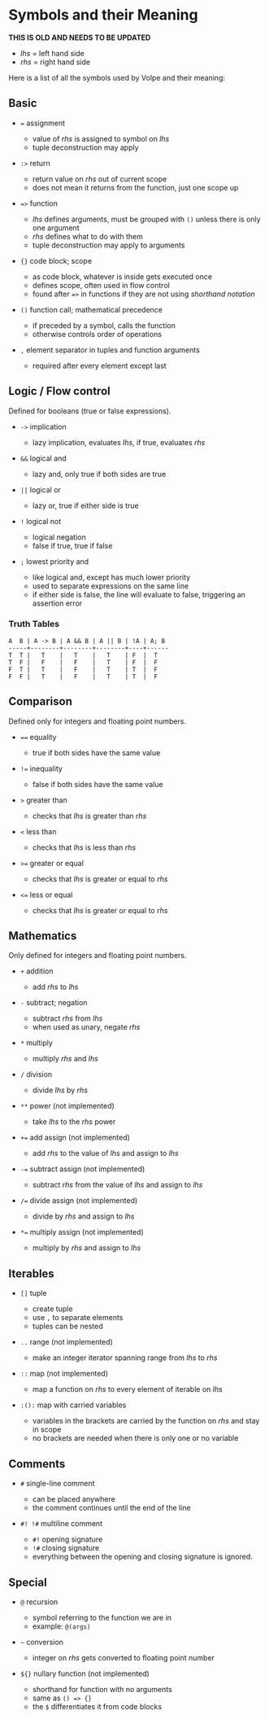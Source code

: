 # Symbols and their Meaning

**THIS IS OLD AND NEEDS TO BE UPDATED**

- *lhs* = left hand side
- *rhs* = right hand side

Here is a list of all the symbols used by Volpe and their meaning:

## Basic

- `=` assignment
  - value of *rhs* is assigned to symbol on *lhs*
  - tuple deconstruction may apply

- `:>` return
  - return value on *rhs* out of current scope
  - does not mean it returns from the function, just one scope up

- `=>` function
  - *lhs* defines arguments, must be grouped with `()` unless there is only one argument
  - *rhs* defines what to do with them
  - tuple deconstruction may apply to arguments

- `{}` code block; scope
  - as code block, whatever is inside gets executed once
  - defines scope, often used in flow control
  - found after `=>` in functions if they are not using *shorthand notation*

- `()` function call; mathematical precedence
  - if preceded by a symbol, calls the function
  - otherwise controls order of operations

- `,` element separator in tuples and function arguments
  - required after every element except last

## Logic / Flow control

Defined for booleans (true or false expressions).

- `->` implication
  - lazy implication, evaluates *lhs*, if true, evaluates *rhs*

- `&&` logical and
  - lazy and, only true if both sides are true

- `||` logical or
  - lazy or, true if either side is true

- `!` logical not
  - logical negation
  - false if true, true if false

- `;` lowest priority and
  - like logical and, except has much lower priority
  - used to separate expressions on the same line
  - if either side is false, the line will evaluate to false, triggering an assertion error

### Truth Tables

```text
A  B | A -> B | A && B | A || B | !A | A; B
-----+--------+--------+--------+----+------
T  T |   T    |   T    |   T    | F  |  T
T  F |   F    |   F    |   T    | F  |  F
F  T |   T    |   F    |   T    | T  |  F
F  F |   T    |   F    |   T    | T  |  F
```

## Comparison

Defined only for integers and floating point numbers.

- `==` equality
  - true if both sides have the same value

- `!=` inequality
  - false if both sides have the same value

- `>` greater than
  - checks that *lhs* is greater than *rhs*

- `<` less than
  - checks that *lhs* is less than *rhs*

- `>=` greater or equal
  - checks that *lhs* is greater or equal to *rhs*

- `<=` less or equal
  - checks that *lhs* is greater or equal to *rhs*

## Mathematics

Only defined for integers and floating point numbers.

- `+` addition
  - add *rhs* to *lhs*

- `-` subtract; negation
  - subtract *rhs* from *lhs*
  - when used as unary, negate *rhs*

- `*` multiply
  - multiply *rhs* and *lhs*

- `/` division
  - divide *lhs* by *rhs*

- `**` power (not implemented)
  - take *lhs* to the *rhs* power

- `+=` add assign (not implemented)
  - add *rhs* to the value of *lhs* and assign to *lhs*

- `-=` subtract assign (not implemented)
  - subtract *rhs* from the value of *lhs* and assign to *lhs*

- `/=` divide assign (not implemented)
  - divide by *rhs* and assign to *lhs*

- `*=` multiply assign (not implemented)
  - multiply by *rhs* and assign to *lhs*

## Iterables

- `[]` tuple
  - create tuple
  - use `,` to separate elements
  - tuples can be nested

- `..` range (not implemented)
  - make an integer iterator spanning range from *lhs* to *rhs*

- `::` map (not implemented)
  - map a function on *rhs* to every element of iterable on *lhs*

- `:():` map with carried variables
  - variables in the brackets are carried by the function on *rhs* and stay in scope
  - no brackets are needed when there is only one or no variable

## Comments

- `#` single-line comment
  - can be placed anywhere
  - the comment continues until the end of the line

- `#! !#` multiline comment
  - `#!` opening signature
  - `!#` closing signature
  - everything between the opening and closing signature is ignored.

## Special

- `@` recursion
  - symbol referring to the function we are in
  - example: `@(args)`

- `~` conversion
  - integer on *rhs* gets converted to floating point number

- `${}` nullary function (not implemented)
  - shorthand for function with no arguments
  - same as `() => {}`
  - the `$` differentiates it from code blocks
